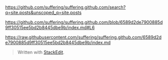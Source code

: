 https://github.com/suffering/suffering.github.com/search?q=site.posts&unscoped_q=site.posts

https://github.com/suffering/suffering.github.com/blob/6589d2de7900885d9ff30515ee5bd2b8445dbe9b/index.md#L6

https://raw.githubusercontent.com/suffering/suffering.github.com/6589d2de7900885d9ff30515ee5bd2b8445dbe9b/index.md



> Written with [StackEdit](https://stackedit.io/).
<!--stackedit_data:
eyJoaXN0b3J5IjpbMTIyNTE0NTg2Ml19
-->